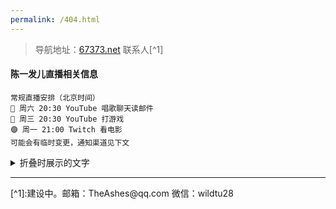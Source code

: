 ```yaml
---
permalink: /404.html
---
```


> 导航地址：[67373.net](https://67373.net)  联系人[^1]

#### 陈一发儿直播相关信息
```
常规直播安排（北京时间）
🔴 周六 20:30 YouTube 唱歌聊天读邮件
🔴 周三 20:30 YouTube 打游戏
🟣 周一 21:00 Twitch 看电影
可能会有临时变更，通知渠道见下文
```


<details>
  <summary>折叠时展示的文字</summary>
  展开内容。可以嵌套 markdown 语法。
</details>




<hr></hr>
[^1]:建设中。邮箱：TheAshes@qq.com 微信：wildtu28 



<!-- 不用的注释：
非原生脚注方法
建设中。<span id="aContact">[联系人](#bContact)</span>
邮箱：TheAshes@qq.com 微信：wildtu28 <sup id='bContact'>[^返回](#aContact)</sup>

emoji列表：https://getemoji.com/

-->
